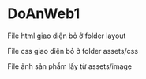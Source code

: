 # DoAnWeb1

File html giao diện bỏ ở folder layout

File css giao diện bỏ ở folder assets/css

File ảnh sản phẩm lấy từ assets/image

